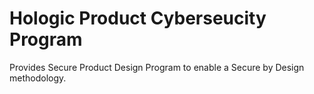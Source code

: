 Hologic Product Cyberseucity Program
====================================

Provides Secure Product Design Program to enable a Secure by Design methodology.
